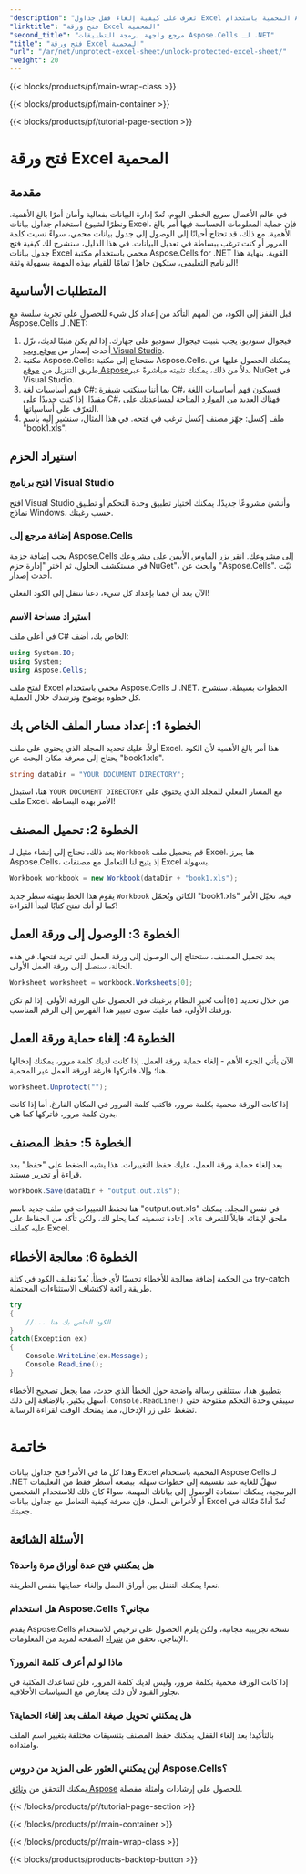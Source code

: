 ```yaml
---
"description": "تعرف على كيفية إلغاء قفل جداول Excel المحمية باستخدام Aspose.Cells لـ .NET في هذا البرنامج التعليمي خطوة بخطوة المناسب للمبتدئين."
"linktitle": "فتح ورقة Excel المحمية"
"second_title": "مرجع واجهة برمجة التطبيقات Aspose.Cells لـ .NET"
"title": "فتح ورقة Excel المحمية"
"url": "/ar/net/unprotect-excel-sheet/unlock-protected-excel-sheet/"
"weight": 20
---
```


{{< blocks/products/pf/main-wrap-class >}}

{{< blocks/products/pf/main-container >}}

{{< blocks/products/pf/tutorial-page-section >}}

# فتح ورقة Excel المحمية

## مقدمة

في عالم الأعمال سريع الخطى اليوم، تُعدّ إدارة البيانات بفعالية وأمان أمرًا بالغ الأهمية. ونظرًا لشيوع استخدام جداول بيانات Excel، فإن حماية المعلومات الحساسة فيها أمر بالغ الأهمية. مع ذلك، قد تحتاج أحيانًا إلى الوصول إلى جدول بيانات محمي، سواءً نسيت كلمة المرور أو كنت ترغب ببساطة في تعديل البيانات. في هذا الدليل، سنشرح لك كيفية فتح جدول بيانات Excel محمي باستخدام مكتبة Aspose.Cells for .NET القوية. بنهاية هذا البرنامج التعليمي، ستكون جاهزًا تمامًا للقيام بهذه المهمة بسهولة وثقة!

## المتطلبات الأساسية

قبل القفز إلى الكود، من المهم التأكد من إعداد كل شيء للحصول على تجربة سلسة مع Aspose.Cells لـ .NET:

1. فيجوال ستوديو: يجب تثبيت فيجوال ستوديو على جهازك. إذا لم يكن مثبتًا لديك، نزّل أحدث إصدار من [موقع ويب Visual Studio](https://visualstudio.microsoft.com/downloads/).
2. مكتبة Aspose.Cells: ستحتاج إلى مكتبة Aspose.Cells. يمكنك الحصول عليها عن طريق التنزيل من [موقع Aspose](https://releases.aspose.com/cells/net/)بدلاً من ذلك، يمكنك تثبيته مباشرةً عبر NuGet في Visual Studio.
3. فهم أساسيات لغة C#: بما أننا سنكتب شيفرة C#، فسيكون فهم أساسيات اللغة مفيدًا. إذا كنت جديدًا على C#، فهناك العديد من الموارد المتاحة لمساعدتك على التعرّف على أساسياتها.
4. ملف إكسل: جهّز مصنف إكسل ترغب في فتحه. في هذا المثال، سنشير إليه باسم "book1.xls".

## استيراد الحزم

### افتح برنامج Visual Studio

افتح Visual Studio وأنشئ مشروعًا جديدًا. يمكنك اختيار تطبيق وحدة التحكم أو تطبيق نماذج Windows، حسب رغبتك.

### إضافة مرجع إلى Aspose.Cells

يجب إضافة حزمة Aspose.Cells إلى مشروعك. انقر بزر الماوس الأيمن على مشروعك في مستكشف الحلول، ثم اختر "إدارة حزم NuGet"، وابحث عن "Aspose.Cells". ثبّت أحدث إصدار.

الآن بعد أن قمنا بإعداد كل شيء، دعنا ننتقل إلى الكود الفعلي!

### استيراد مساحة الاسم

في أعلى ملف C# الخاص بك، أضف:

```csharp
using System.IO;
using System;
using Aspose.Cells;
```

لفتح ملف Excel محمي باستخدام Aspose.Cells لـ .NET، الخطوات بسيطة. سنشرح كل خطوة بوضوح ونرشدك خلال العملية.

## الخطوة 1: إعداد مسار الملف الخاص بك

أولاً، عليك تحديد المجلد الذي يحتوي على ملف Excel. هذا أمر بالغ الأهمية لأن الكود يحتاج إلى معرفة مكان البحث عن "book1.xls".

```csharp
string dataDir = "YOUR DOCUMENT DIRECTORY";
```
هنا، استبدل `YOUR DOCUMENT DIRECTORY` مع المسار الفعلي للمجلد الذي يحتوي على ملف Excel. الأمر بهذه البساطة!

## الخطوة 2: تحميل المصنف

بعد ذلك، نحتاج إلى إنشاء مثيل لـ `Workbook` قم بتحميل ملف Excel. هنا يبرز Aspose.Cells، إذ يتيح لنا التعامل مع مصنفات Excel بسهولة.

```csharp
Workbook workbook = new Workbook(dataDir + "book1.xls");
```
يقوم هذا الخط بتهيئة سطر جديد `Workbook` الكائن ويُحمّل "book1.xls" فيه. تخيّل الأمر كما لو أنك تفتح كتابًا لتبدأ القراءة!

## الخطوة 3: الوصول إلى ورقة العمل

بعد تحميل المصنف، ستحتاج إلى الوصول إلى ورقة العمل التي تريد فتحها. في هذه الحالة، سنصل إلى ورقة العمل الأولى.

```csharp
Worksheet worksheet = workbook.Worksheets[0];
```
من خلال تحديد `[0]`أنت تُخبر النظام برغبتك في الحصول على الورقة الأولى. إذا لم تكن ورقتك الأولى، فما عليك سوى تغيير هذا الفهرس إلى الرقم المناسب.

## الخطوة 4: إلغاء حماية ورقة العمل

الآن يأتي الجزء الأهم - إلغاء حماية ورقة العمل. إذا كانت لديك كلمة مرور، يمكنك إدخالها هنا؛ وإلا، فاتركها فارغة لورقة العمل غير المحمية.

```csharp
worksheet.Unprotect("");
```
إذا كانت الورقة محمية بكلمة مرور، فاكتب كلمة المرور في المكان الفارغ. أما إذا كانت بدون كلمة مرور، فاتركها كما هي.

## الخطوة 5: حفظ المصنف

بعد إلغاء حماية ورقة العمل، عليك حفظ التغييرات. هذا يشبه الضغط على "حفظ" بعد قراءة أو تحرير مستند.

```csharp
workbook.Save(dataDir + "output.out.xls");
```
هنا تحفظ التغييرات في ملف جديد باسم "output.out.xls" في نفس المجلد. يمكنك إعادة تسميته كما يحلو لك، ولكن تأكد من الحفاظ على `.xls` ملحق لإبقائه قابلاً للتعرف عليه كملف Excel.

## الخطوة 6: معالجة الأخطاء

من الحكمة إضافة معالجة للأخطاء تحسبًا لأي خطأ. يُعدّ تغليف الكود في كتلة try-catch طريقة رائعة لاكتشاف الاستثناءات المحتملة.

```csharp
try
{
    //... الكود الخاص بك هنا
}
catch(Exception ex)
{
    Console.WriteLine(ex.Message);
    Console.ReadLine();
}
```
بتطبيق هذا، ستتلقى رسالة واضحة حول الخطأ الذي حدث، مما يجعل تصحيح الأخطاء أسهل بكثير. بالإضافة إلى ذلك، `Console.ReadLine()` سيبقي وحدة التحكم مفتوحة حتى تضغط على زر الإدخال، مما يمنحك الوقت لقراءة الرسالة.

# خاتمة

وهذا كل ما في الأمر! فتح جداول بيانات Excel المحمية باستخدام Aspose.Cells لـ .NET سهلٌ للغاية عند تقسيمه إلى خطوات سهلة. ببضعة أسطر فقط من التعليمات البرمجية، يمكنك استعادة الوصول إلى بياناتك المهمة. سواءً كان ذلك للاستخدام الشخصي أو لأغراض العمل، فإن معرفة كيفية التعامل مع جداول بيانات Excel تُعدّ أداةً فعّالة في جعبتك. 

## الأسئلة الشائعة

### هل يمكنني فتح عدة أوراق مرة واحدة؟
نعم! يمكنك التنقل بين أوراق العمل وإلغاء حمايتها بنفس الطريقة.

### هل استخدام Aspose.Cells مجاني؟
يقدم Aspose.Cells نسخة تجريبية مجانية، ولكن يلزم الحصول على ترخيص للاستخدام الإنتاجي. تحقق من [شراء](https://purchase.aspose.com/buy) الصفحة لمزيد من المعلومات.

### ماذا لو لم أعرف كلمة المرور؟
إذا كانت الورقة محمية بكلمة مرور، وليس لديك كلمة المرور، فلن تساعدك المكتبة في تجاوز القيود لأن ذلك يتعارض مع السياسات الأخلاقية.

### هل يمكنني تحويل صيغة الملف بعد إلغاء الحماية؟
بالتأكيد! بعد إلغاء القفل، يمكنك حفظ المصنف بتنسيقات مختلفة بتغيير اسم الملف وامتداده.

### أين يمكنني العثور على المزيد من دروس Aspose.Cells؟
يمكنك التحقق من [وثائق Aspose](https://reference.aspose.com/cells/net/) للحصول على إرشادات وأمثلة مفصلة.

{{< /blocks/products/pf/tutorial-page-section >}}

{{< /blocks/products/pf/main-container >}}

{{< /blocks/products/pf/main-wrap-class >}}

{{< blocks/products/products-backtop-button >}}